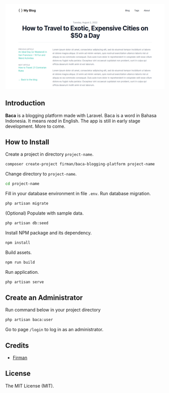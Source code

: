 <p align="center"><img src="https://raw.githubusercontent.com/jscoder-io/baca-blogging-platform/master/storage/screenshot.png" width="700"></p>

## Introduction

**Baca** is a blogging platform made with Laravel. Baca is a word in Bahasa Indonesia. It means _read_ in English. The app is still in early stage development. More to come.

## How to Install

Create a project in directory `project-name`.
``` bash
composer create-project firman/baca-blogging-platform project-name
```
Change directory to `project-name`.
``` bash
cd project-name
```
Fill in your database environment in file `.env`. Run database migration.
``` bash
php artisan migrate
```
(Optional) Populate with sample data.
``` bash
php artisan db:seed
```
Install NPM package and its dependency.
``` bash
npm install
```
Build assets.
``` bash
npm run build
```
Run application.
``` bash
php artisan serve
```
## Create an Administrator

Run command below in your project directory
``` bash
php artisan baca:user
```

Go to page `/login` to log in as an administrator.

## Credits

- [Firman](https://github.com/jscoder-io)

## License

The MIT License (MIT).